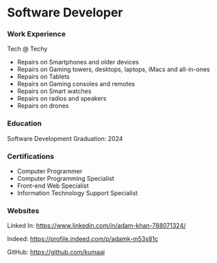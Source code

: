 # Software Developer

### Work Experience
Tech @ Techy
- Repairs on Smartphones and older devices
- Repairs on Gaming towers, desktops, laptops, iMacs and all-in-ones
- Repairs on Tablets
- Repairs on Gaming consoles and remotes
- Repairs on Smart watches
- Repairs on radios and speakers
- Repairs on drones

### Education
Software Development
Graduation: 2024

### Certifications
- Computer Programmer
- Computer Programming Specialist
- Front-end Web Specialist
- Information Technology Support Specialist

### Websites

Linked In:
https://www.linkedin.com/in/adam-khan-788071324/

Indeed:
https://profile.indeed.com/p/adamk-m53s81c

GitHub:
https://github.com/kumaaj
